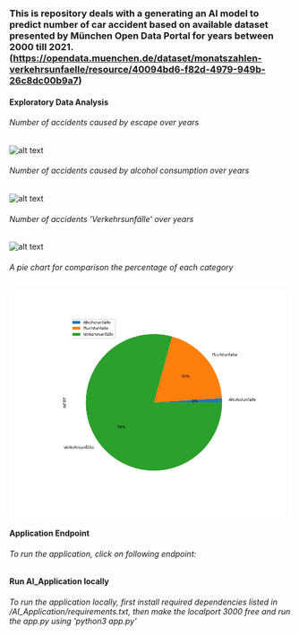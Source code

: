 ### This is repository deals with a generating an AI model to predict number of car accident based on available dataset presented by München Open Data Portal for years between 2000 till 2021. (https://opendata.muenchen.de/dataset/monatszahlen-verkehrsunfaelle/resource/40094bd6-f82d-4979-949b-26c8dc00b9a7)




#### Exploratory Data Analysis

###### Number of accidents caused by escape over years

![alt text](./Figures/Fluchtunfälle.png)


###### Number of accidents caused by alcohol consumption over years

![alt text](./Figures/Alkoholunfälle.png)


###### Number of accidents 'Verkehrsunfälle' over years

![alt text](./Figures/Verkehrsunfälle.png)


###### A pie chart for comparison the percentage of each category

![alt text](./Figures/Monatszahl_Pie.png)


#### Application Endpoint

###### To run the application, click on following endpoint:



#### Run AI_Application locally

###### To run the application locally, first install required dependencies listed in /AI_Application/requirements.txt, then make the localport 3000 free and run the app.py using 'python3 app.py'